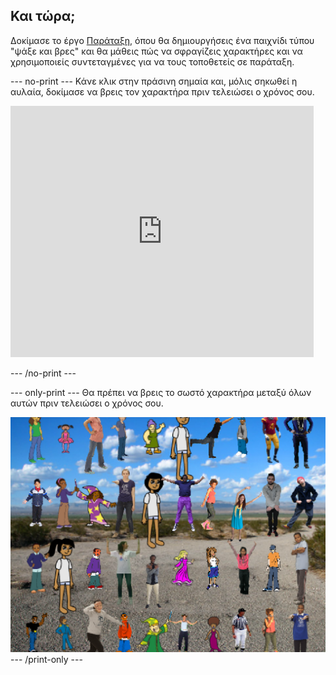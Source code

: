 ## Και τώρα;

Δοκίμασε το έργο [Παράταξη](https://projects.raspberrypi.org/en/projects/lineup?utm_source=pathway&utm_medium=whatnext&utm_campaign=projects), όπου θα δημιουργήσεις ένα παιχνίδι τύπου "ψάξε και βρες" και θα μάθεις πώς να σφραγίζεις χαρακτήρες και να χρησιμοποιείς συντεταγμένες για να τους τοποθετείς σε παράταξη.

\--- no-print \--- Κάνε κλικ στην πράσινη σημαία και, μόλις σηκωθεί η αυλαία, δοκίμασε να βρεις τον χαρακτήρα πριν τελειώσει ο χρόνος σου.

<div class="scratch-preview">
  <iframe allowtransparency="true" width="485" height="402" src="https://scratch.mit.edu/projects/embed/259020474/?autostart=false" frameborder="0" scrolling="no"></iframe>
</div>

\--- /no-print \---

\--- only-print \--- Θα πρέπει να βρεις το σωστό χαρακτήρα μεταξύ όλων αυτών πριν τελειώσει ο χρόνος σου.

![βιτρίνα](images/lineup-showcase.png) \--- /print-only \---